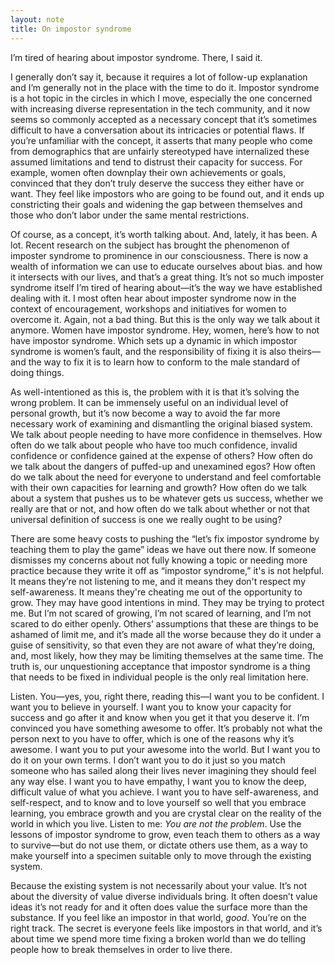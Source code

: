 ```yaml
---
layout: note
title: On impostor syndrome
---
```


I’m tired of hearing about impostor syndrome. There, I said it.

I generally don’t say it, because it requires a lot of follow-up explanation and I’m generally not in the place with the time to do it. Impostor syndrome is a hot topic in the circles in which I move, especially the one concerned with increasing diverse representation in the tech community, and it now seems so commonly accepted as a necessary concept that it’s sometimes difficult to have a conversation about its intricacies or potential flaws. If you’re unfamiliar with the concept, it asserts that many people who come from demographics that are unfairly stereotyped have internalized these assumed limitations and tend to distrust their capacity for success. For example, women often downplay their own achievements or goals, convinced that they don’t truly deserve the success they either have or want. They feel like impostors who are going to be found out, and it ends up constricting their goals and widening the gap between themselves and those who don’t labor under the same mental restrictions.

Of course, as a concept, it’s worth talking about. And, lately, it has been. A lot. Recent research on the subject has brought the phenomenon of imposter syndrome to prominence in our consciousness. There is now a wealth of information we can use to educate ourselves about bias. and how it intersects with our lives, and that’s a great thing. It’s not so much imposter syndrome itself I’m tired of hearing about—it’s the way we have established dealing with it. I most often hear about imposter syndrome now in the context of encouragement, workshops and initiatives for women to overcome it. Again, not a bad thing. But this is the only way we talk about it anymore. Women have impostor syndrome. Hey, women, here’s how to not have impostor syndrome. Which sets up a dynamic in which impostor syndrome is women’s fault, and the responsibility of fixing it is also theirs—and the way to fix it is to learn how to conform to the male standard of doing things.

As well-intentioned as this is, the problem with it is that it’s solving the wrong problem. It can be immensely useful on an individual level of personal growth, but it’s now become a way to avoid the far more necessary work of examining and dismantling the original biased system. We talk about people needing to have more confidence in themselves. How often do we talk about people who have too much confidence, invalid confidence or confidence gained at the expense of others? How often do we talk about the dangers of puffed-up and unexamined egos? How often do we talk about the need for everyone to understand and feel comfortable with their own capacities for learning and growth? How often do we talk about a system that pushes us to be whatever gets us success, whether we really are that or not, and how often do we talk about whether or not that universal definition of success is one we really ought to be using?

There are some heavy costs to pushing the “let’s fix impostor syndrome by teaching them to play the game” ideas we have out there now. If someone dismisses my concerns about not fully knowing a topic or needing more practice because they write it off as “impostor syndrome,” it's is not helpful. It means they’re not listening to me, and it means they don't respect my self-awareness. It means they're cheating me out of the opportunity to grow. They may have good intentions in mind. They may be trying to protect me. But I’m not scared of growing, I’m not scared of learning, and I’m not scared to do either openly. Others’ assumptions that these are things to be ashamed of limit me, and it’s made all the worse because they do it under a guise of sensitivity, so that even they are not aware of what they’re doing, and, most likely, how they may be limiting themselves at the same time. The truth is, our unquestioning acceptance that impostor syndrome is a thing that needs to be fixed in individual people is the only real limitation here.

Listen. You—yes, you, right there, reading this—I want you to be confident. I want you to believe in yourself. I want you to know your capacity for success and go after it and know when you get it that you deserve it. I’m convinced you have something awesome to offer. It’s probably not what the person next to you have to offer, which is one of the reasons why it’s awesome. I want you to put your awesome into the world. But I want you to do it on your own terms. I don’t want you to do it just so you match someone who has sailed along their lives never imagining they should feel any way else. I want you to have empathy, I want you to know the deep, difficult value of what you achieve. I want you to have self-awareness, and self-respect, and to know and to love yourself so well that you embrace learning, you embrace growth and you are crystal clear on the reality of the world in which you live. Listen to me: _You are not the problem_. Use the lessons of impostor syndrome to grow, even teach them to others as a way to survive—but do not use them, or dictate others use them, as a way to make yourself into a specimen suitable only to move through the existing system.

Because the existing system is not necessarily about your value. It’s not about the diversity of value diverse individuals bring. It often doesn’t value ideas it’s not ready for and it often does value the surface more than the substance. If you feel like an impostor in that world, _good_. You’re on the right track. The secret is everyone feels like impostors in that world, and it’s about time we spend more time fixing a broken world than we do telling people how to break themselves in order to live there.
